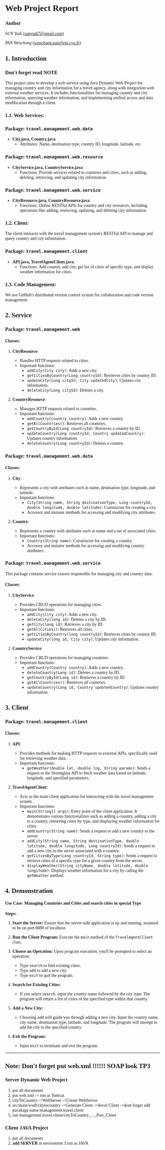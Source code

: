 <style>
body {
    font-family: "Times New Roman", Times, serif;
}
</style>
# Web Project Report
### Author
*SUN Yudi* (sunyudi7@gmail.com)

*PAN Wenchong* (wenchong.pan@etu.cyu.fr)

## 1. Introduction
### Don't forget read NOTE
This project aims to develop a web service using Java Dynamic Web Project for managing country and city information for a travel agency, along with integration with external weather services. It includes functionalities for managing country and city information, querying weather information, and implementing unified access and data modification through a client.

### 1.1. Web Services:

### Package: `travel.management.web.data`

- **City.java, Country.java**
  - Attributes: Name, destination type, country ID, longitude, latitude, etc.

### Package: `travel.management.web.resource`

- **CityService.java, CountryService.java**
  - Functions: Provide services related to countries and cities, such as adding, deleting, retrieving, and updating city information.

### Package: `travel.management.web.service`

- **CityResource.java, CountryResource.java**
  - Functions: Define RESTful APIs for country and city resources, including operations like adding, retrieving, updating, and deleting city information.

### 1.2. Client:
The client interacts with the travel management system's RESTful API to manage and query country and city information.

### Package: `travel.management.client`

- **API.java, TravelAgentClient.java**
  - Functions: Add country, add city, get list of cities of specific type, and display weather information for cities.

### 1.3. Code Management:
We use GitHub's distributed version control system for collaboration and code version management.

## 2. Service

### Package: `travel.management.web`

#### Classes:

1. **CityResource**: 
   - Handles HTTP requests related to cities.
   - Important functions:
     - `addCity(City city)`: Adds a new city.
     - `getCitiesByCountry(Long countryId)`: Retrieves cities by country ID.
     - `updateCity(Long cityId, City updatedCity)`: Updates city information.
     - `deleteCity(Long cityId)`: Deletes a city.

2. **CountryResource**:
   - Manages HTTP requests related to countries.
   - Important functions:
     - `addCountry(Country country)`: Adds a new country.
     - `getAllCountries()`: Retrieves all countries.
     - `getCountryById(Long countryId)`: Retrieves a country by ID.
     - `updateCountry(Long countryId, Country updatedCountry)`: Updates country information.
     - `deleteCountry(Long countryId)`: Deletes a country.

### Package: `travel.management.web.data`

#### Classes:

1. **City**:
   - Represents a city with attributes such as name, destination type, longitude, and latitude.
   - Important functions:
     - `City(String name, String destinationType, Long countryId, double longitude, double latitude)`: Constructor for creating a city.
     - Accessor and mutator methods for accessing and modifying city attributes.

2. **Country**:
   - Represents a country with attributes such as name and a set of associated cities.
   - Important functions:
     - `Country(String name)`: Constructor for creating a country.
     - Accessor and mutator methods for accessing and modifying country attributes.

### Package: `travel.management.web.service`

This package contains service classes responsible for managing city and country data.

#### Classes:

1. **CityService**:
   - Provides CRUD operations for managing cities.
   - Important functions:
     - `addCity(City city)`: Adds a new city.
     - `deleteCity(long id)`: Deletes a city by ID.
     - `getCity(long id)`: Retrieves a city by ID.
     - `getAllCities()`: Retrieves all cities.
     - `getCitiesByCountry(long countryId)`: Retrieves cities by country ID.
     - `updateCity(long id, City city)`: Updates city information.

2. **CountryService**:
   - Provides CRUD operations for managing countries.
   - Important functions:
     - `addCountry(Country country)`: Adds a new country.
     - `deleteCountry(Long id)`: Deletes a country by ID.
     - `getCountryById(Long id)`: Retrieves a country by ID.
     - `getAllCountries()`: Retrieves all countries.
     - `updateCountry(Long id, Country updatedCountry)`: Updates country information.


## 3. Client

### Package: `travel.management.client`

#### Classes:

1. **API**:
   - Provides methods for making HTTP requests to external APIs, specifically used for retrieving weather data.
   - Important functions:
     - `getWeather(double lat, double lng, String params)`: Sends a request to the Stormglass API to fetch weather data based on latitude, longitude, and specified parameters.

2. **TravelAgentClient**:
   - Acts as the main client application for interacting with the travel management system.
   - Important functions:
     - `main(String[] args)`: Entry point of the client application. It demonstrates various functionalities such as adding a country, adding a city to a country, retrieving cities by type, and displaying weather information for cities.
     - `addCountry(String name)`: Sends a request to add a new country to the server.
     - `addCity(String name, String destinationType, double latitude, double longitude, Long countryId)`: Sends a request to add a new city to the server associated with a country.
     - `getCitiesByType(Long countryId, String type)`: Sends a request to retrieve cities of a specific type for a given country from the server.
     - `displayWeather(String cityName, double latitude, double longitude)`: Displays weather information for a city by calling the `getWeather` method.




## 4. Demonstration

#### Use Case: Managing Countries and Cities and search cities in special Type

**Steps:**

1. **Start the Server:** Ensure that the server-side application is up and running, assumed to be on port 8080 of localhost.

2. **Run the Client Program:** Execute the `main` method of the `TravelAgentClient` class.

3. **Choose an Operation:** Upon program execution, you'll be prompted to select an operation:
   - Type `search` to find existing cities.
   - Type `add` to add a new city.
   - Type `exit` to quit the program.

4. **Search for Existing Cities:**
   - If you select `search`, input the country name followed by the city type. The program will return a list of cities of the specified type within that country.

5. **Add a New City:**
   - Choosing `add` will guide you through adding a new city. Input the country name, city name, destination type, latitude, and longitude. The program will attempt to add the city to the specified country.

6. **Exit the Program:**
   - Input `exit` to terminate and exit the program.


---
## Note: Don't forget put web.xml !!!!!! SOAP look TP3
### Server Dynamic Web Project
1. put all documents 
2. put web.xml -> run as Tomcat
3. cityToCountry ->WebServer ->Create WebServer
4. src/main/wsdl/citytocountry ->Generate Client ->dovol Clinet ->dont forget add pacakage name:management.travel.client
5. run management.travel.client/cityToCountry_..._Port_Clinet

### Client JAVA Project
1. put all documents 
2. **add SERVER** in enviroment
3.run as JAVA